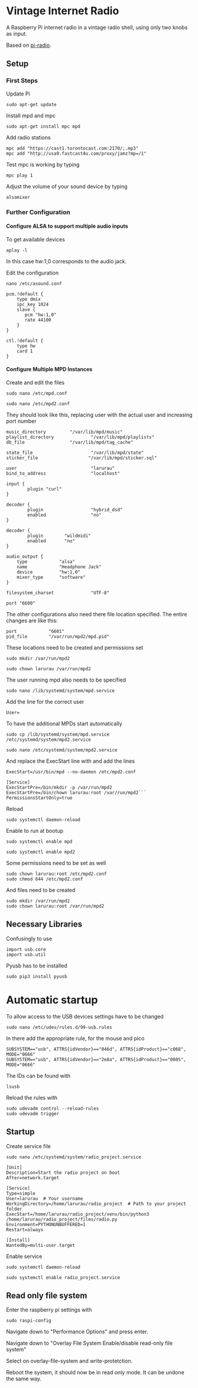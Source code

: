 # Vintage Internet Radio

A Raspberry Pi internet radio in a vintage radio shell, using only two knobs as input.

Based on [pi-radio](https://github.com/blogmywiki/pi-radio/tree/master).

## Setup

### First Steps

Update Pi
```
sudo apt-get update
```

Install mpd and mpc
```
sudo apt-get install mpc mpd
```

Add radio stations
```
mpc add "https://cast1.torontocast.com:2170/;.mp3"
mpc add "http://usa9.fastcast4u.com/proxy/jamz?mp=/1"
```

Test mpc is working by typing
```
mpc play 1
```
Adjust the volume of your sound device by typing
```
alsamixer
```

### Further Configuration

#### Configure ALSA to support multiple audio inputs

To get available devices
```
aplay -l
```
In this case hw:1,0 corresponds to the audio jack.

Edit the configuration
```
nano /etc/asound.conf
```
```
pcm.!default {
    type dmix
    ipc_key 1024
    slave {
       pcm "hw:1,0"
       rate 44100
    }
}

ctl.!default {
    type hw
    card 1
}
```

#### Configure Multiple MPD Instances

Create and edit the files
```
sudo nano /etc/mpd.conf
```
```
sudo nano /etc/mpd2.conf
```

They should look like this, replacing user with the actual user and increasing port number
```
music_directory         "/var/lib/mpd/music"
playlist_directory              "/var/lib/mpd/playlists"
db_file                 "/var/lib/mpd/tag_cache"

state_file                      "/var/lib/mpd/state"
sticker_file                   "/var/lib/mpd/sticker.sql"

user                            "larurau"
bind_to_address                 "localhost"

input {
        plugin "curl"
}

decoder {
        plugin                  "hybrid_dsd"
        enabled                 "no"
}

decoder {
        plugin        "wildmidi"
        enabled       "no"
}

audio_output {
    type            "alsa"
    name            "Headphone Jack"
    device          "hw:1,0"
    mixer_type      "software"
}

filesystem_charset              "UTF-8"

port "6600"
```

The other configurations also need there file location specified. 
The entire changes are like this:
```
port            "6601"
pid_file        "/var/run/mpd2/mpd.pid"
```

These locations need to be created and permissions set

```
sudo mkdir /var/run/mpd2
```

```
sudo chown larurau /var/run/mpd2
```

The user running mpd also needs to be specified
```
sudo nano /lib/systemd/system/mpd.service
```
Add the line for the correct user
```
User=
```

To have the additional MPDs start automatically
```
sudo cp /lib/systemd/system/mpd.service /etc/systemd/system/mpd2.service
```
```
sudo nano /etc/systemd/system/mpd2.service
```
And replace the ExecStart line with and add the lines
```
ExecStart=/usr/bin/mpd --no-daemon /etc/mpd2.conf
```
```
[Service]
ExecStartPre=/bin/mkdir -p /var/run/mpd2
ExecStartPre=/bin/chown larurau:root /var/run/mpd2```
PermissionsStartOnly=true
```
Reload
```
sudo systemctl daemon-reload
```
Enable to run at bootup
```
sudo systemctl enable mpd
```
```
sudo systemctl enable mpd2
```

Some permissions need to be set as well
```
sudo chown larurau:root /etc/mpd2.conf
sudo chmod 644 /etc/mpd2.conf
```
And files need to be created
```
sudo mkdir /var/run/mpd2
sudo chown larurau:root /var/run/mpd2
```

## Necessary Libraries

Confusingly to use 
```
import usb.core
import usb.util
```
Pyusb has to be installed
```
sudo pip3 install pyusb
```

# Automatic startup

To allow access to the USB devices settings have to be changed
```
sudo nano /etc/udev/rules.d/99-usb.rules
```
In there add the appropriate rule, for the mouse and pico 
```
SUBSYSTEM=="usb", ATTRS{idVendor}=="046d", ATTRS{idProduct}=="c068", MODE="0666"
SUBSYSTEM=="usb", ATTRS{idVendor}=="2e8a", ATTRS{idProduct}=="0005", MODE="0666"
```
The IDs can be found with
```
lsusb
```
Reload the rules with
```
sudo udevadm control --reload-rules
sudo udevadm trigger
```

## Startup
Create service file
```
sudo nano /etc/systemd/system/radio_project.service
```
```
[Unit]
Description=Start the radio project on boot
After=network.target

[Service]
Type=simple
User=larurau  # Your username
WorkingDirectory=/home/larurau/radio_project  # Path to your project folder
ExecStart=/home/larurau/radio_project/venv/bin/python3 /home/larurau/radio_project/files/radio.py
Environment=PYTHONUNBUFFERED=1
Restart=always

[Install]
WantedBy=multi-user.target
```
Enable service
```
sudo systemctl daemon-reload
```
```
sudo systemctl enable radio_project.service
```

## Read only file system

Enter the raspberry pi settings with
```
sudo raspi-config
```

Navigate down to "Performance Options" and press enter.

Navigate down to "Overlay File System Enable/disable read-only file system"

Select <Yes> on overlay-file-system and write-protetction.

Reboot the system, it should now be in read only mode. It can be undone the same way.